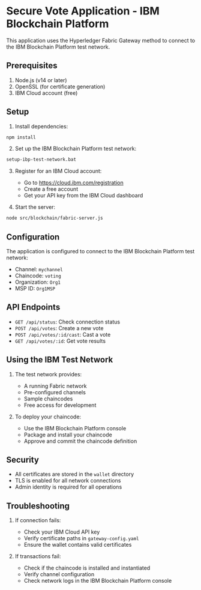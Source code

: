 # Secure Vote Application - IBM Blockchain Platform

This application uses the Hyperledger Fabric Gateway method to connect to the IBM Blockchain Platform test network.

## Prerequisites

1. Node.js (v14 or later)
2. OpenSSL (for certificate generation)
3. IBM Cloud account (free)

## Setup

1. Install dependencies:
```bash
npm install
```

2. Set up the IBM Blockchain Platform test network:
```bash
setup-ibp-test-network.bat
```

3. Register for an IBM Cloud account:
   - Go to https://cloud.ibm.com/registration
   - Create a free account
   - Get your API key from the IBM Cloud dashboard

4. Start the server:
```bash
node src/blockchain/fabric-server.js
```

## Configuration

The application is configured to connect to the IBM Blockchain Platform test network:

- Channel: `mychannel`
- Chaincode: `voting`
- Organization: `Org1`
- MSP ID: `Org1MSP`

## API Endpoints

- `GET /api/status`: Check connection status
- `POST /api/votes`: Create a new vote
- `POST /api/votes/:id/cast`: Cast a vote
- `GET /api/votes/:id`: Get vote results

## Using the IBM Test Network

1. The test network provides:
   - A running Fabric network
   - Pre-configured channels
   - Sample chaincodes
   - Free access for development

2. To deploy your chaincode:
   - Use the IBM Blockchain Platform console
   - Package and install your chaincode
   - Approve and commit the chaincode definition

## Security

- All certificates are stored in the `wallet` directory
- TLS is enabled for all network connections
- Admin identity is required for all operations

## Troubleshooting

1. If connection fails:
   - Check your IBM Cloud API key
   - Verify certificate paths in `gateway-config.yaml`
   - Ensure the wallet contains valid certificates

2. If transactions fail:
   - Check if the chaincode is installed and instantiated
   - Verify channel configuration
   - Check network logs in the IBM Blockchain Platform console
